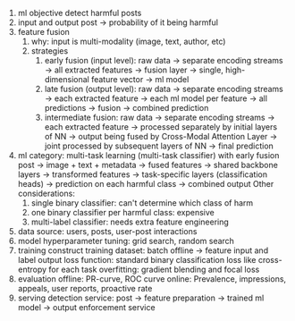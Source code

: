 1. ml objective
   detect harmful posts
2. input and output
   post -> probability of it being harmful
3. feature fusion
   1. why: input is multi-modality (image, text, author, etc)
   2. strategies
      1. early fusion (input level): raw data -> separate encoding streams -> all extracted features -> fusion layer -> single, high-dimensional feature vector -> ml model
      2. late fusion (output level): raw data -> separate encoding streams -> each extracted feature -> each ml model per feature -> all predictions -> fusion -> combined prediction
      3. intermediate fusion: raw data -> separate encoding streams -> each extracted feature -> processed separately by initial layers of NN -> output being fused by Cross-Modal Attention Layer -> joint processed by subsequent layers of NN -> final prediction
4. ml category: multi-task learning (multi-task classifier) with early fusion
   post -> image + text + metadata -> fused features -> shared backbone layers -> transformed features -> task-specific layers (classification heads) -> prediction on each harmful class -> combined output
   Other considerations:
   1. single binary classifier: can't determine which class of harm
   2. one binary classifier per harmful class: expensive
   3. multi-label classifier: needs extra feature engineering
5. data source: users, posts, user-post interactions
6. model hyperparameter tuning: grid search, random search
7. training
   construct training dataset: batch offline -> feature input and label output
   loss function: standard binary classification loss like cross-entropy for each task 
   overfitting: gradient blending and focal loss
8. evaluation
   offline: PR-curve, ROC curve
   online: Prevalence, impressions, appeals, user reports, proactive rate
9. serving
   detection service: post -> feature preparation -> trained ml model -> output
   enforcement service
   
   